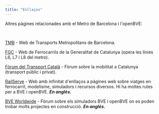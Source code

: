 ```yaml
---
title: "Enllaços"
---
```

Altres pàgines relacionades amb el Metro de Barcelona i l'openBVE:

&nbsp;

<a href="http://www.tmb.cat" target="_blank">TMB</a> - Web de Transports Metropolitans de Barcelona.

<a href="http://www.fgc.cat" target="_blank">FGC</a> - Web de Ferrocarrils de la Generalitat de Catalunya (opera les línies L6, L7 i L8 del metro).

<a href="http://www.transport.cat" target="_blank">Fòrum del Transport Català</a> - Fòrum sobre la mobilitat a Catalunya (transport públic i privat).

<a href="http://www.railserve.com/" target="_blank">RailServe</a> - Web amb infinitat d'enllaços a pàgines web sobre viatges en ferrocarril, modelisme, simuladors i recursos diversos. Hi ha moltes rutes per a BVE i openBVE. <strong><em>En anglès.</em></strong>

<a href="http://bveworldwide.unlimitedboard.com/" target="_blank">BVE Worldwide</a> - Fòrum sobre els simuladors BVE i openBVE on es poden trobar molts projectes en construcció. <em><strong>En anglès.</strong></em>
